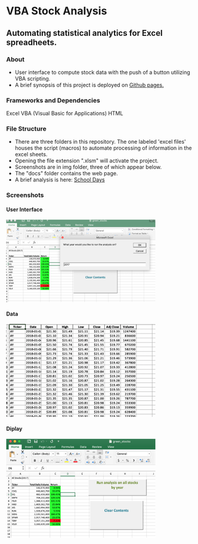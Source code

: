 # VBA Stock Analysis
## Automating statistical analytics for Excel spreadheets.

### About
- User interface to compute stock data with the push of a button utilizing VBA scripting. 
- A brief synopsis of this project is deployed on <a href='https://github.com/sherirosalia/stock_analysis'>Github pages.</a> 


### Frameworks and Dependencies
Excel
VBA (Visual Basic for Applications)
HTML

### File Structure
- There are three folders in this repository. The one labeled 'excel files' houses the script (macros) to automate processing of information in the excel sheets.
- Opening the file extension ".xlsm" will activate the project.
- Screenshots are in img folder, three of which appear below.
- The "docs" folder contains the web page.
- A brief analysis is here: <a href='https://sherirosalia.github.io/stock_analysis/'>School Days</a>


### Screenshots

#### User Interface
<img width="400" alt="" src="img/ui.png">

#### Data
<img width="400" alt="" src="img/stock_sheet.png">

#### Diplay
<img width="400" alt="" src="img/results.png">
